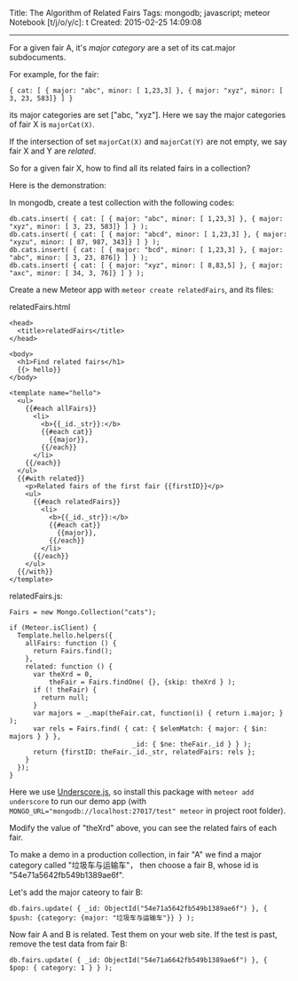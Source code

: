 Title: The Algorithm of Related Fairs
Tags: mongodb; javascript; meteor
Notebook [t/j/o/y/c]: t
Created: 2015-02-25 14:09:08

------

For a given fair A, it's *major category* are a set of its cat.major subdocuments.

For example, for the fair:

    { cat: [ { major: "abc", minor: [ 1,23,3] }, { major: "xyz", minor: [ 3, 23, 583]} ] }

its major categories are set ["abc, "xyz"].
Here we say the major categories of fair X is `majorCat(X)`.

If the intersection of set `majorCat(X)` and `majorCat(Y)` are not empty,
we say fair X and Y are *related*.

So for a given fair X, how to find all its related fairs in a collection?

Here is the demonstration:

In mongodb, create a test collection with the following codes:

    db.cats.insert( { cat: [ { major: "abc", minor: [ 1,23,3] }, { major: "xyz", minor: [ 3, 23, 583]} ] } );
    db.cats.insert( { cat: [ { major: "abcd", minor: [ 1,23,3] }, { major: "xyzu", minor: [ 87, 987, 343]} ] } );
    db.cats.insert( { cat: [ { major: "bcd", minor: [ 1,23,3] }, { major: "abc", minor: [ 3, 23, 876]} ] } );
    db.cats.insert( { cat: [ { major: "xyz", minor: [ 8,83,5] }, { major: "axc", minor: [ 34, 3, 76]} ] } );

Create a new Meteor app with `meteor create relatedFairs`, and its files:

relatedFairs.html

    <head>
      <title>relatedFairs</title>
    </head>

    <body>
      <h1>Find related fairs</h1>
      {{> hello}}
    </body>

    <template name="hello">
      <ul>
        {{#each allFairs}}
          <li> 
            <b>{{_id._str}}:</b>
            {{#each cat}}
              {{major}},
            {{/each}}
          </li>
        {{/each}}
      </ul>
      {{#with related}}
        <p>Related fairs of the first fair {{firstID}}</p>
        <ul>
          {{#each relatedFairs}}
            <li>
              <b>{{_id._str}}:</b>
              {{#each cat}}
                {{major}},
              {{/each}}
            </li>
          {{/each}}
        </ul>
      {{/with}}
    </template>

relatedFairs.js:

    Fairs = new Mongo.Collection("cats");

    if (Meteor.isClient) {
      Template.hello.helpers({
        allFairs: function () {
          return Fairs.find();
        },
        related: function () {
          var theXrd = 0,
              theFair = Fairs.findOne( {}, {skip: theXrd } );
          if (! theFair) {
            return null;
          }
          var majors = _.map(theFair.cat, function(i) { return i.major; } );
          var rels = Fairs.find( { cat: { $elemMatch: { major: { $in: majors } } },
                                   _id: { $ne: theFair._id } } );
          return {firstID: theFair._id._str, relatedFairs: rels };
        }
      });
    }

Here we use [Underscore.js](http://underscorejs.org/),
so install this package with `meteor add underscore` to run our demo app
(with `MONGO_URL="mongodb://localhost:27017/test" meteor` in project root folder).

Modify the value of "theXrd" above, you can see the related fairs of each fair.

To make a demo in a production collection,
in fair "A" we find a major category called "垃圾车与运输车"，
then choose a fair B, whose id is "54e71a5642fb549b1389ae6f".

Let's add the major cateory to fair B:

    db.fairs.update( { _id: ObjectId("54e71a5642fb549b1389ae6f") }, { $push: {category: {major: "垃圾车与运输车"}} } );

Now fair A and B is related. Test them on your web site.
If the test is past, remove the test data from fair B:

    db.fairs.update( { _id: ObjectId("54e71a6642fb549b1389ae6f") }, { $pop: { category: 1 } } );
